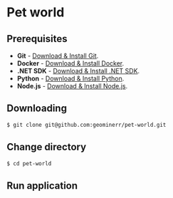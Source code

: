 # Pet world

## Prerequisites

- **Git** - [Download & Install Git](https://git-scm.com/downloads).
- **Docker** - [Download & Install Docker](https://docs.docker.com/engine/install/).
- **.NET SDK** - [Download & Install .NET SDK](https://dotnet.microsoft.com/download).
- **Python** - [Download & Install Python](https://www.python.org/downloads/).
- **Node.js** - [Download & Install Node.js](https://nodejs.org/en/).

## Downloading

```bash
$ git clone git@github.com:geominerr/pet-world.git
```
## Change directory

```bash
$ cd pet-world
```

## Run application